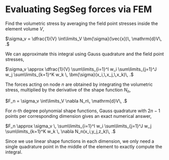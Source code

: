 # Evaluating SegSeg forces via FEM

Find the volumetric stress by averaging the field point stresses inside the element volume $V$,

$\sigma_v = \dfrac{1}{V} \int\limits_V \bm{\sigma}(\vec{x})\, \mathrm{d}V\, .$

We can approximate this integral using Gauss quadrature and the field point stresses,

$\sigma_v \approx \dfrac{1}{V} \sum\limits_{i=1}^I w_i \sum\limits_{j=1}^J w_j \sum\limits_{k=1}^K w_k \, \bm{\sigma}(x_i,\,x_j,\,x_k)\, .$

The forces acting on node $n$ are obtained by integrating the volumetric stress, multiplied by the derivative of the shape function $N_n$,

$F_n = \sigma_v \int\limits_V \nabla N_n\, \mathrm{d}V\, .$

For $n$-th degree polynomial shape functions, Gauss quadrature with $2n-1$ points per corresponding dimension gives an exact numerical answer,

$F_n \approx \sigma_v \, \sum\limits_{i=1}^I w_i \sum\limits_{j=1}^J w_j \sum\limits_{k=1}^K w_k \, \nabla N_n(x_i,y_j,z_k)\, .$

Since we use linear shape functions in each dimension, we only need a single quadrature point in the middle of the element to exactly compute the integral.
